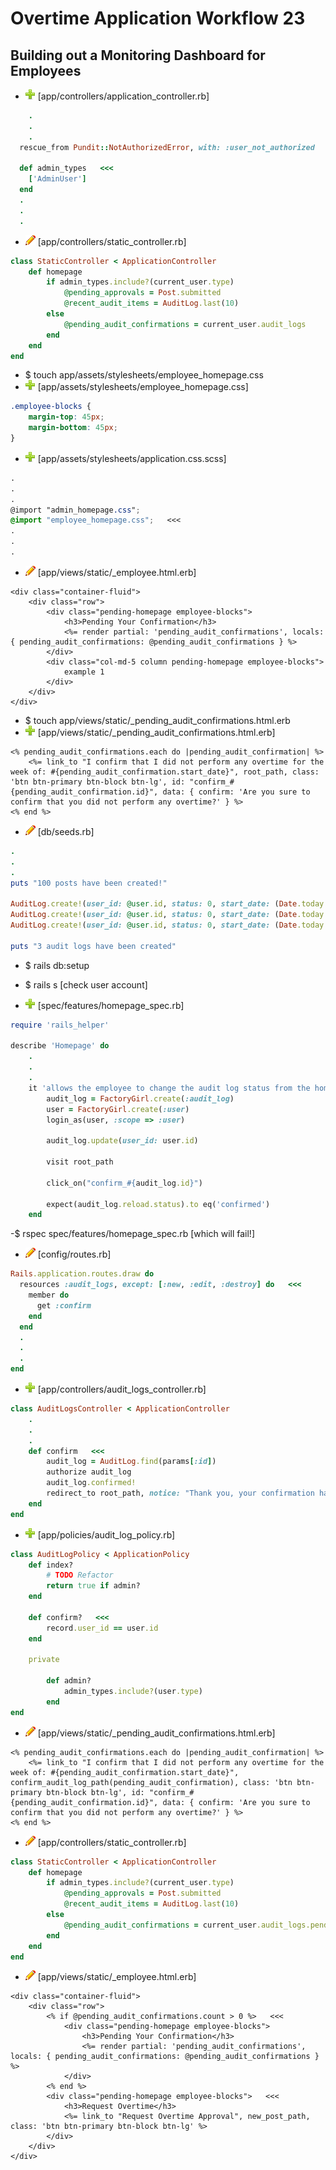 # Overtime Application Workflow 23

## Building out a Monitoring Dashboard for Employees

- ![add](plus.png) [app/controllers/application_controller.rb]
```rb
	.
	.
	.
  rescue_from Pundit::NotAuthorizedError, with: :user_not_authorized

  def admin_types   <<<
  	['AdminUser']
  end
  .
  .
  .
```

- ![edit](edit.png) [app/controllers/static_controller.rb]
```rb
class StaticController < ApplicationController
	def homepage
		if admin_types.include?(current_user.type)
			@pending_approvals = Post.submitted
			@recent_audit_items = AuditLog.last(10)
		else
			@pending_audit_confirmations = current_user.audit_logs
		end
	end
end
```

- $ touch app/assets/stylesheets/employee_homepage.css
- ![add](plus.png) [app/assets/stylesheets/employee_homepage.css]
```css
.employee-blocks {
	margin-top: 45px;
	margin-bottom: 45px;
}
```

- ![add](plus.png) [app/assets/stylesheets/application.css.scss]
```scss
.
.
.
@import "admin_homepage.css";
@import "employee_homepage.css";   <<<
.
.
.
```

- ![edit](edit.png) [app/views/static/_employee.html.erb]
```erb
<div class="container-fluid">
	<div class="row">
		<div class="pending-homepage employee-blocks">
			<h3>Pending Your Confirmation</h3>
			<%= render partial: 'pending_audit_confirmations', locals: { pending_audit_confirmations: @pending_audit_confirmations } %>
		</div>
		<div class="col-md-5 column pending-homepage employee-blocks">
			example 1
		</div>
	</div>
</div>
```

- $ touch app/views/static/_pending_audit_confirmations.html.erb
- ![add](plus.png) [app/views/static/_pending_audit_confirmations.html.erb]
```erb
<% pending_audit_confirmations.each do |pending_audit_confirmation| %>
	<%= link_to "I confirm that I did not perform any overtime for the week of: #{pending_audit_confirmation.start_date}", root_path, class: 'btn btn-primary btn-block btn-lg', id: "confirm_#{pending_audit_confirmation.id}", data: { confirm: 'Are you sure to confirm that you did not perform any overtime?' } %>
<% end %>
```

- ![edit](edit.png) [db/seeds.rb]
```rb
.
.
.
puts "100 posts have been created!"

AuditLog.create!(user_id: @user.id, status: 0, start_date: (Date.today - 6.days))   <<<
AuditLog.create!(user_id: @user.id, status: 0, start_date: (Date.today - 13.days))
AuditLog.create!(user_id: @user.id, status: 0, start_date: (Date.today - 20.days))

puts "3 audit logs have been created"
```

- $ rails db:setup
- $ rails s [check user account]

- ![add](plus.png) [spec/features/homepage_spec.rb]
```rb
require 'rails_helper'

describe 'Homepage' do
	.
	.
	.
	it 'allows the employee to change the audit log status from the homepage' do
		audit_log = FactoryGirl.create(:audit_log)
		user = FactoryGirl.create(:user)
		login_as(user, :scope => :user)

		audit_log.update(user_id: user.id)

		visit root_path

		click_on("confirm_#{audit_log.id}")

		expect(audit_log.reload.status).to eq('confirmed')
	end
```

-$ rspec spec/features/homepage_spec.rb [which will fail!]

- ![edit](edit.png) [config/routes.rb]
```rb
Rails.application.routes.draw do
  resources :audit_logs, except: [:new, :edit, :destroy] do   <<<
    member do
      get :confirm
    end
  end
  .
  .
  .
end
```

- ![add](plus.png) [app/controllers/audit_logs_controller.rb]
```rb
class AuditLogsController < ApplicationController
	.
	.
	.
	def confirm   <<<
		audit_log = AuditLog.find(params[:id])
		authorize audit_log
		audit_log.confirmed!
		redirect_to root_path, notice: "Thank you, your confirmation has been successfully made."
	end
end
```

- ![add](plus.png) [app/policies/audit_log_policy.rb]
```rb
class AuditLogPolicy < ApplicationPolicy
	def index?
		# TODO Refactor
		return true if admin?
	end	

	def confirm?   <<<
		record.user_id == user.id
	end

	private 

		def admin?
			admin_types.include?(user.type)
		end
end
```

- ![edit](edit.png) [app/views/static/_pending_audit_confirmations.html.erb]
```erb
<% pending_audit_confirmations.each do |pending_audit_confirmation| %>
	<%= link_to "I confirm that I did not perform any overtime for the week of: #{pending_audit_confirmation.start_date}", confirm_audit_log_path(pending_audit_confirmation), class: 'btn btn-primary btn-block btn-lg', id: "confirm_#{pending_audit_confirmation.id}", data: { confirm: 'Are you sure to confirm that you did not perform any overtime?' } %>
<% end %>
```

- ![edit](edit.png) [app/controllers/static_controller.rb]
```rb
class StaticController < ApplicationController
	def homepage
		if admin_types.include?(current_user.type)
			@pending_approvals = Post.submitted
			@recent_audit_items = AuditLog.last(10)
		else
			@pending_audit_confirmations = current_user.audit_logs.pending   <<<
		end
	end
end
```

- ![edit](edit.png) [app/views/static/_employee.html.erb]
```erb
<div class="container-fluid">
	<div class="row">
		<% if @pending_audit_confirmations.count > 0 %>   <<<
			<div class="pending-homepage employee-blocks">
				<h3>Pending Your Confirmation</h3>
				<%= render partial: 'pending_audit_confirmations', locals: { pending_audit_confirmations: @pending_audit_confirmations } %>
			</div>
		<% end %>
		<div class="pending-homepage employee-blocks">   <<<
			<h3>Request Overtime</h3>
			<%= link_to "Request Overtime Approval", new_post_path, class: 'btn btn-primary btn-block btn-lg' %>
		</div>
	</div>
</div>
```




